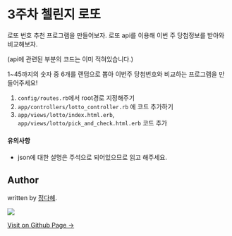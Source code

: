 # 3주차 첼린지 로또

로또 번호 추천 프로그램을 만들어보자.
로또 api를 이용해 이번 주 당첨정보를 받아와 비교해보자.

(api에 관련된 부분의 코드는 이미 적혀있습니다.)

1~45까지의 숫자 중 6개를 랜덤으로 뽑아 이번주 당첨번호와 비교하는 프로그램을 만들어주세요!

1. `config/routes.rb`에서 root경로 지정해주기
2. `app/controllers/lotto_controller.rb` 에 코드 추가하기
3. `app/views/lotto/index.html.erb`, `app/views/lotto/pick_and_check.html.erb` 코드 추가



#### 유의사항
- json에 대한 설명은 주석으로 되어있으므로 읽고 해주세요.


## Author

written by [정다혜](https://dh00023.github.io).

![](https://avatars.githubusercontent.com/dh00023?v=2&s=100)

<a href="https://dh00023.github.io" target="_blank" class="btn btn-black"><i class="fa fa-github fa-lg"></i> Visit on Github Page &rarr;</a>